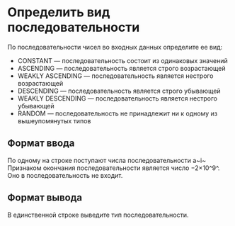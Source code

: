 # Определить вид последовательности

По последовательности чисел во входных данных определите ее вид:
- CONSTANT — последовательность состоит из одинаковых значений
- ASCENDING — последовательность является строго возрастающей
- WEAKLY ASCENDING — последовательность является нестрого возрастающей
- DESCENDING — последовательность является строго убывающей
- WEAKLY DESCENDING — последовательность является нестрого убывающей
- RANDOM — последовательность не принадлежит ни к одному из вышеупомянутых типов

## Формат ввода

По одному на строке поступают числа последовательности a~i~ 
Признаком окончания последовательности является число
−2×10^9^. Оно в последовательность не входит.

## Формат вывода

В единственной строке выведите тип последовательности.